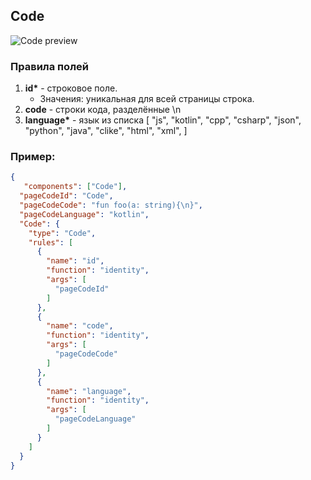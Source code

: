 ## Code

![Code preview]()

### Правила полей

1. **id\*** - строковое поле.
   - Значения: уникальная для всей страницы строка.
2. **code** - строки кода, разделённые \n
3. **language\*** - язык из списка [
   "js",
   "kotlin",
   "cpp",
   "csharp",
   "json",
   "python",
   "java",
   "clike",
   "html",
   "xml",
   ]

### Пример:

```JSON
{
   "components": ["Code"],
  "pageCodeId": "Code",
  "pageCodeCode": "fun foo(a: string){\n}",
  "pageCodeLanguage": "kotlin",
  "Code": {
    "type": "Code",
    "rules": [
      {
        "name": "id",
        "function": "identity",
        "args": [
          "pageCodeId"
        ]
      },
      {
        "name": "code",
        "function": "identity",
        "args": [
          "pageCodeCode"
        ]
      },
      {
        "name": "language",
        "function": "identity",
        "args": [
          "pageCodeLanguage"
        ]
      }
    ]
  }
}
```
